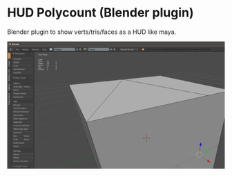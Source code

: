 # HUD Polycount (Blender plugin)

Blender plugin to show verts/tris/faces as a HUD like maya.

![hud polycount blender plugin](hud-polycount.png)
